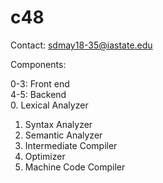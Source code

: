 # c48
Contact: sdmay18-35@iastate.edu

Components:

0-3: Front end  <br />
4-5: Backend  <br />
0. Lexical Analyzer  <br />
1. Syntax Analyzer
2. Semantic Analyzer
3. Intermediate Compiler
4. Optimizer
5. Machine Code Compiler